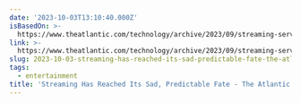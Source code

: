 ```yaml
---
date: '2023-10-03T13:10:40.000Z'
isBasedOn: >-
  https://www.theatlantic.com/technology/archive/2023/09/streaming-services-netflix-max-cost/675264/
link: >-
  https://www.theatlantic.com/technology/archive/2023/09/streaming-services-netflix-max-cost/675264/
slug: 2023-10-03-streaming-has-reached-its-sad-predictable-fate-the-atlantic
tags:
  - entertainment
title: 'Streaming Has Reached Its Sad, Predictable Fate - The Atlantic'
---
```


